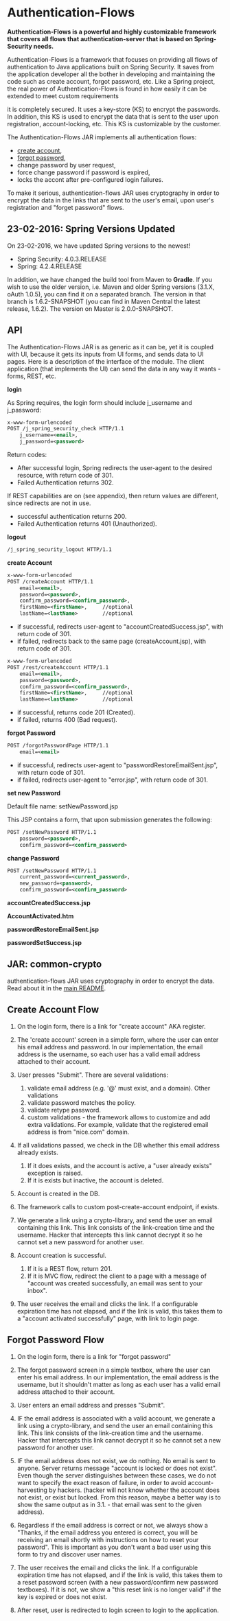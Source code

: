 Authentication-Flows
==================
**Authentication-Flows is a powerful and highly customizable framework that covers all flows that authentication-server 
that is based on Spring-Security needs.**

Authentication-Flows is a framework that focuses on providing all flows of authentication to Java applications built on Spring Security. 
It saves from the application developer all the bother in developing and maintaining the code such as create account, forgot password, etc. 
Like a Spring project, the real power of Authentication-Flows is found in how easily it can be extended to meet custom requirements

it is completely secured. It uses a key-store (KS) to encrypt the passwords. In addition, this KS is used to encrypt the data that is sent 
to the user upon registration, account-locking, etc. This KS is customizable by the customer.




The Authentication-Flows JAR implements all authentication flows: 
* [create account](https://github.com/OhadR/oAuth2-sample/tree/master/authentication-flows#create-account-flow), 
* [forgot password](https://github.com/OhadR/oAuth2-sample/tree/master/authentication-flows#forgot-password-flow), 
* change password by user request, 
* force change password if password is expired,
* locks the accont after pre-configured login failures.

To make it serious, authentication-flows JAR uses cryptography in order to encrypt the data in the links that are sent to the user's email, 
upon user's registration and "forget password" flows.

23-02-2016: Spring Versions Updated
---------------------------
On 23-02-2016, we have updated Spring versions to the newest!
* Spring Security: 4.0.3.RELEASE
* Spring: 4.2.4.RELEASE

In addition, we have changed the build tool from Maven to **Gradle**. If you wish to use the older version, i.e. Maven and older Spring versions (3.1.X, oAuth 1.0.5), you can find
it on a separated branch. The version in that branch is 1.6.2-SNAPSHOT (you can find in Maven Central the latest release, 1.6.2). The version on Master is 2.0.0-SNAPSHOT.


API
---------

The Authentication-Flows JAR is as generic as it can be, yet it is coupled with UI, because it gets its inputs from UI forms, and sends data
to UI pages. Here is a description of the interface of the module. The client application (that implements the UI) can send the data in any
way it wants - forms, REST, etc. 

**login**

As Spring requires, the login form should include j_username and j_password:
```xml
x-www-form-urlencoded
POST /j_spring_security_check HTTP/1.1
	j_username=<email>, 
	j_password=<password>
```
Return codes:

* After successful login, Spring redirects the user-agent to the desired resource, with return code of 301.
* Failed Authentication returns 302.

If REST capabilities are on (see appendix), then return values are different, since redirects are not in use.
* successful authentication returns 200.
* Failed Authentication returns 401 (Unauthorized).

**logout**

```xml
/j_spring_security_logout HTTP/1.1
```

**create Account**

```xml
x-www-form-urlencoded
POST /createAccount HTTP/1.1
	email=<email>, 
	password=<password>,
	confirm_password=<confirm_password>,
	firstName=<firstName>,     //optional
	lastName=<lastName>        //optional
```
* if successful, redirects user-agent to "accountCreatedSuccess.jsp", with return code of 301.
* if failed, redirects back to the same page (createAccount.jsp), with return code of 301.

```xml
x-www-form-urlencoded
POST /rest/createAccount HTTP/1.1
	email=<email>, 
	password=<password>,
	confirm_password=<confirm_password>,
	firstName=<firstName>,     //optional
	lastName=<lastName>        //optional
```
* if successful, returns code 201 (Created).
* if failed, returns 400 (Bad request).


**forgot Password**
```xml
POST /forgotPasswordPage HTTP/1.1
	email=<email>
```
* if successful, redirects user-agent to "passwordRestoreEmailSent.jsp", with return code of 301.
* if failed, redirects user-agent to "error.jsp", with return code of 301.

**set new Password**

Default file name: setNewPassword.jsp

This JSP contains a form, that upon submission generates the following:

```xml
POST /setNewPassword HTTP/1.1
	password=<password>,
	confirm_password=<confirm_password>
```

**change Password** 
```xml
POST /setNewPassword HTTP/1.1
	current_password=<current_password>,
	new_password=<password>,
	confirm_password=<confirm_password>
```


**accountCreatedSuccess.jsp**

**AccountActivated.htm**

**passwordRestoreEmailSent.jsp**

**passwordSetSuccess.jsp**

JAR: common-crypto
-------------
authentication-flows JAR uses cryptography in order to encrypt the data. Read about it in the [main README](/).


Create Account Flow
-------------
1. On the login form, there is a link for "create account" AKA register.

2. The 'create account' screen in a simple form, where the user can enter his email address and password. In our implementation, 
the email address is the username, so each user has a valid email address attached to their account. 

3. User presses "Submit". There are several validations:
      1. validate email address (e.g. '@' must exist, and a domain). Other validations
      2. validate password matches the policy.
      3. validate retype password.
      4. custom validations - the framework allows to customize and add extra validations. For example, validate that the registered
      email address is from "nice.com" domain.

4. If all validations passed, we check in the DB whether this email address already exists. 
    1. If it does exists, and the account is active, a "user already exists" exception is raised. 
    2. If it is exists but inactive, the account is deleted.

5. Account is created in the DB.

6. The framework calls to custom post-create-account endpoint, if exists.

7. We generate a link using a crypto-library, and send the user an email containing this link. This link consists of the link-creation 
time and the username. Hacker that intercepts this link cannot decrypt it so he cannot set a new password for another user.

8. Account creation is successful.
    1. If it is a REST flow, return 201.
    2. If it is MVC flow, redirect the client to a page with a message of "account was created successfully, an email was sent to your inbox".

9. The user receives the email and clicks the link. If a configurable expiration time has not elapsed, and if the link is valid,
this takes them to a "account activated successfully" page, with link to login page.

Forgot Password Flow
-------------
1. On the login form, there is a link for "forgot password"

2. The forgot password screen in a simple textbox, where the user can enter his email address. In our implementation, 
the email address is the username, but it shouldn't matter as long as each user has a valid email address attached to their account.

3. User enters an email address and presses "Submit".

  1. IF the email address is associated with a valid account, we generate a link using a crypto-library, and send the user an email
containing this link. This link consists of the link-creation time and the username. 
Hacker that intercepts this link cannot decrypt it so he cannot set a new password for another user.

  2. IF the email address does not exist, we do nothing. No email is sent to anyone. Server returns message "account is locked
or does not exist". Even though the server distinguishes between these cases, we do not want to specify the exact reason of
failure, in order to avoid account-harvesting by hackers. (hacker will not know whether the account does not exist, or exist but locked.
From this reason, maybe a better way is to show the same output as in 3.1. - that email was sent to the given address).

4. Regardless if the email address is correct or not, we always show a "Thanks, if the email address you entered is correct, 
you will be receiving an email shortly with instructions on how to reset your password". This is important as you don't want a bad user 
using this form to try and discover user names.

5. The user receives the email and clicks the link. If a configurable expiration time has not elapsed, and if the link is valid,
this takes them to a reset password screen (with a new password/confirm new password textboxes). If it is not, we show a 
"this reset link is no longer valid" if the key is expired or does not exist.

6. After reset, user is redirected to login screen to login to the application.